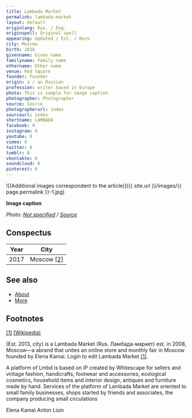 ```yaml
---
title: Lambada Market
permalink: lambada-market
layout: default
originlang: Rus. / Eng.
originspell: Original spell
appearing: Updated / Est. / Born
city: Moscow
birth: 2018
givenname: Given name
familyname: Family name
othername: Other name
venue: Red Square
founder: Founder
origin: a / an Russian
profession: writer based in Europe
photo: This is sample for image caption
photographer: Photographer
source: Source
photographerurl: index
sourceurl: index
shortname: LAMBADA
facebook: 0
instagram: 0
youtube: 0
vimeo: 0
twitter: 0
tumblr: 0
vkontakte: 0
soundcloud: 0
pinterest: 0
---
```


![(Additional images correspondent to the article)]({{ site.url }}/images/{{ page.permalink }}-1.jpg)

**Image caption**

*Photo: [Not specified](index) / [Source](index)*

## Сonspectus

|Year|City|
|-|-|
|2017|Moscow <span id="a2">[\[2\]](#f2)</span>|

## See also

+ [About](index)
+ [More](index)

## Footnotes

[[1]](#a1) <span id="f1"></span> [(Wikipedia)](index)


(Est. 2013, city) is a Lambada Market (Rus. Ламбада-маркет) est. in 2008, Moscow—a abrand that unites an online store and monthly fair in Moscow founded by Elena Kamai. Login to edit Lambada Market <span id="a1">[\[1\]](#f1)</span>.

A platform of Lmbd is based on IP created by Whitescape for sellers and vintage fashion, handicrafts, footwear and accessories, ecological cosmetics, household items and interior design, antiques and furniture made by hand. Services of the platform of Lambada Market are oriented to small family businesses, shops started by friends and associates, the company producing small circulations

Elena Kamai
Anton Lisin
